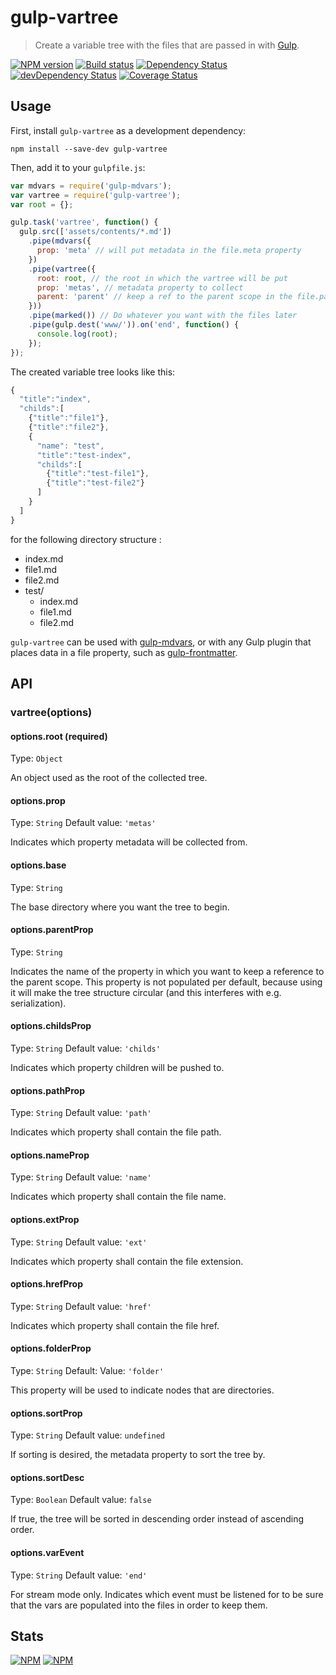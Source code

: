 # gulp-vartree
> Create a variable tree with the files that are passed in with [Gulp](http://gulpjs.com/).

[![NPM version](https://badge.fury.io/js/gulp-vartree.png)](https://npmjs.org/package/gulp-vartree) [![Build status](https://secure.travis-ci.org/nfroidure/gulp-vartree.png)](https://travis-ci.org/nfroidure/gulp-vartree) [![Dependency Status](https://david-dm.org/nfroidure/gulp-vartree.png)](https://david-dm.org/nfroidure/gulp-vartree) [![devDependency Status](https://david-dm.org/nfroidure/gulp-vartree/dev-status.png)](https://david-dm.org/nfroidure/gulp-vartree#info=devDependencies) [![Coverage Status](https://coveralls.io/repos/nfroidure/gulp-vartree/badge.png?branch=master)](https://coveralls.io/r/nfroidure/gulp-vartree?branch=master)

## Usage

First, install `gulp-vartree` as a development dependency:

```shell
npm install --save-dev gulp-vartree
```

Then, add it to your `gulpfile.js`:

```javascript
var mdvars = require('gulp-mdvars');
var vartree = require('gulp-vartree');
var root = {};

gulp.task('vartree', function() {
  gulp.src(['assets/contents/*.md'])
    .pipe(mdvars({
      prop: 'meta' // will put metadata in the file.meta property
    })
    .pipe(vartree({
      root: root, // the root in which the vartree will be put
      prop: 'metas', // metadata property to collect
      parent: 'parent' // keep a ref to the parent scope in the file.parent property
    }))
    .pipe(marked()) // Do whatever you want with the files later
    .pipe(gulp.dest('www/')).on('end', function() {
      console.log(root);
    });
});
```

The created variable tree looks like this:

```js
{
  "title":"index",
  "childs":[
    {"title":"file1"},
    {"title":"file2"},
    {
      "name": "test",
      "title":"test-index",
      "childs":[
        {"title":"test-file1"},
        {"title":"test-file2"}
      ]
    }
  ]
}
```

for the following directory structure :

* index.md
* file1.md
* file2.md
* test/
  * index.md
  * file1.md
  * file2.md

`gulp-vartree` can be used with
 [gulp-mdvars](https://github.com/nfroidure/gulp-mdvars), or with any Gulp
 plugin that places data in a file property, such as
 [gulp-frontmatter](https://www.npmjs.org/package/gulp-front-matter).

## API

### vartree(options)

#### options.root (required)
Type: `Object`

An object used as the root of the collected tree.

#### options.prop
Type: `String`
Default value: `'metas'`

Indicates which property metadata will be collected from.

#### options.base
Type: `String`

The base directory where you want the tree to begin.

#### options.parentProp
Type: `String`

Indicates the name of the property in which you want to keep a reference to the
 parent scope. This property is not populated per default, because using it will
 make the tree structure circular (and this interferes with e.g. serialization).

#### options.childsProp
Type: `String`
Default value: `'childs'`

Indicates which property children will be pushed to.

#### options.pathProp
Type: `String`
Default value: `'path'`

Indicates which property shall contain the file path.

#### options.nameProp
Type: `String`
Default value: `'name'`

Indicates which property shall contain the file name.

#### options.extProp
Type: `String`
Default value: `'ext'`

Indicates which property shall contain the file extension.

#### options.hrefProp
Type: `String`
Default value: `'href'`

Indicates which property shall contain the file href.

#### options.folderProp
Type: `String`
Default: Value: `'folder'`

This property will be used to indicate nodes that are directories.

#### options.sortProp
Type: `String`
Default value: `undefined`

If sorting is desired, the metadata property to sort the tree by.

#### options.sortDesc
Type: `Boolean`
Default value: `false`

If true, the tree will be sorted in descending order instead of ascending order.

#### options.varEvent
Type: `String`
Default value: `'end'`

For stream mode only. Indicates which event must be listened for to be sure that the
 vars are populated into the files in order to keep them.

## Stats

[![NPM](https://nodei.co/npm/gulp-vartree.png?downloads=true&stars=true)](https://nodei.co/npm/gulp-vartree/)
[![NPM](https://nodei.co/npm-dl/gulp-vartree.png)](https://nodei.co/npm/gulp-vartree/)

